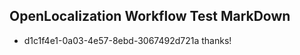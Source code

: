 ## OpenLocalization Workflow Test MarkDown
* d1c1f4e1-0a03-4e57-8ebd-3067492d721a thanks!

<!--HONumber=Jul16_HO4-->


